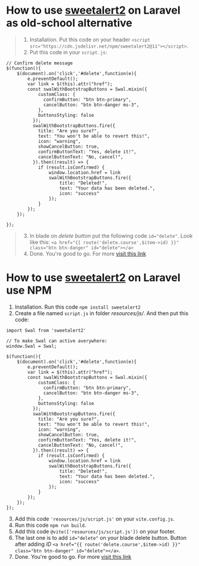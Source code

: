 # How to use [sweetalert2](https://sweetalert2.github.io/#download) on Laravel as old-school alternative
> 1. Installation. Put this code on your header ```<script src="https://cdn.jsdelivr.net/npm/sweetalert2@11"></script>```.
> 2. Put this code in your ```script.js```:

```
// Confirm delete message
$(function(){
    $(document).on('click','#delete',function(e){
        e.preventDefault();
        var link = $(this).attr("href");
        const swalWithBootstrapButtons = Swal.mixin({
            customClass: {
              confirmButton: "btn btn-primary",
              cancelButton: "btn btn-danger ms-3",
            },
            buttonsStyling: false
          });
          swalWithBootstrapButtons.fire({
            title: "Are you sure?",
            text: "You won't be able to revert this!",
            icon: "warning",
            showCancelButton: true,
            confirmButtonText: "Yes, delete it!",
            cancelButtonText: "No, cancel!",
          }).then((result) => {
            if (result.isConfirmed) {
                window.location.href = link
                swalWithBootstrapButtons.fire({
                    title: "Deleted!",
                    text: "Your data has been deleted.",
                    icon: "success"
                });
            }
        });
    });
    
});
```

> 3. In blade on _delete button_ put the following code ```id="delete"```. Look like this: ```<a href="{{ route('delete.course',$item->id) }}" class="btn btn-danger" id="delete"></a>```
> 4. Done. You're good to go. For more [visit this link](https://sweetalert2.github.io/#usage)

# How to use [sweetalert2](https://sweetalert2.github.io/#download) on Laravel use NPM
1. Installation. Run this code ```npm install sweetalert2```
2. Create a file named ```script.js``` in folder _resources/js/_. And then put this code:

```
import Swal from 'sweetalert2'

// To make Swal can active averywhere:
window.Swal = Swal;

$(function(){
    $(document).on('click','#delete',function(e){
        e.preventDefault();
        var link = $(this).attr("href");
        const swalWithBootstrapButtons = Swal.mixin({
            customClass: {
              confirmButton: "btn btn-primary",
              cancelButton: "btn btn-danger ms-3",
            },
            buttonsStyling: false
          });
          swalWithBootstrapButtons.fire({
            title: "Are you sure?",
            text: "You won't be able to revert this!",
            icon: "warning",
            showCancelButton: true,
            confirmButtonText: "Yes, delete it!",
            cancelButtonText: "No, cancel!",
          }).then((result) => {
            if (result.isConfirmed) {
                window.location.href = link
                swalWithBootstrapButtons.fire({
                    title: "Deleted!",
                    text: "Your data has been deleted.",
                    icon: "success"
                });
            }
        });
    });  
});
```

3. Add this code ```'resources/js/script.js'``` on your ```vite.config.js```.
4. Run this code ```npm run build```.
5. Add this code ```@vite(['resources/js/script.js'])``` on your footer.
6. The last one is to add ```id="delete"``` on your blade delete button. Button after adding _ID_ ```<a href="{{ route('delete.course',$item->id) }}" class="btn btn-danger" id="delete"></a>```.
7. Done. You're good to go. For more [visit this link](https://sweetalert2.github.io/#usage)